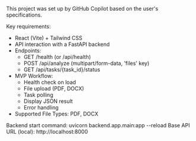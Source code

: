 This project was set up by GitHub Copilot based on the user's specifications.

Key requirements:

- React (Vite) + Tailwind CSS
- API interaction with a FastAPI backend
- Endpoints:
  - GET /health (or /api/health)
  - POST /api/analyze (multipart/form-data, 'files' key)
  - GET /api/tasks/{task_id}/status
- MVP Workflow:
  - Health check on load
  - File upload (PDF, DOCX)
  - Task polling
  - Display JSON result
  - Error handling
- Supported File Types: PDF, DOCX

Backend start command: uvicorn backend.app.main:app --reload
Base API URL (local): http://localhost:8000
